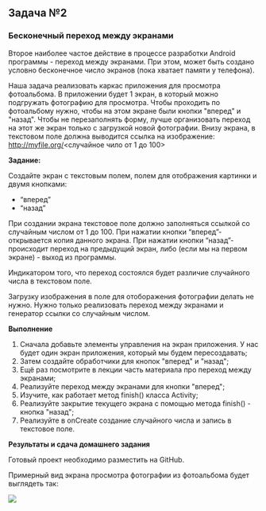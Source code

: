 
## Задача №2
### Бесконечный переход между экранами
Второе наиболее частое действие в процессе разработки Android программы - переход между экранами. При этом, может быть создано условно бесконечное число экранов (пока хватает памяти у телефона).

Наша задача реализовать каркас приложения для просмотра фотоальбома.
В приложении будет 1 экран, в который можно подгружать фотографию для просмотра. Чтобы проходить по фотоальбому нужно, чтобы на этом экране были кнопки "вперед" и "назад". 
Чтобы не перезаполнять форму, лучше организовать переход на этот же экран только с загрузкой новой фотографии. 
Внизу экрана, в текстовом поле должна выводится ссылка на изображение: http://myfile.org/<случайное чило от 1 до 100>

**Задание:**

Создайте экран с текстовым полем, полем для отображения картинки и двумя кнопками:
* “вперед”
* “назад”
 
При создании экрана текстовое поле должно заполняться ссылкой со случайным числом от 1 до 100. 
При нажатии кнопки “вперед”- открывается копия данного экрана. 
При нажатии кнопки “назад”- происходит переход на предыдущий экран, либо (если мы на первом экране) - выход из программы. 

Индикатором того, что переход состоялся будет различие случайного числа в текстовом поле.

Загрузку изображения в поле для отоборажения фотографии делать не нужно. Нужно только реализовать переход между экранами и генератор ссылки со случайным числом.



**Выполнение**
1. Сначала добавьте элементы управления на экран приложения. У нас будет один экран приложения, который мы будем пересоздавать;
2. Затем создайте обработчики для кнопок "вперед" и "назад";
3. Ещё раз посмотрите в лекции часть материала про переход между экранами;
4. Реализуйте переход между экранами для кнопки "вперед";
5. Изучите, как работает метод finish() класса Activity;
6. Реализуйте закрытие текущего экрана с помощью метода finish() - кнопка "назад";
7. Реализуйте в onCreate создание случайного числа и запись в текстовое поле.






**Результаты и сдача домашнего задания**

Готовый проект необходимо разместить на GitHub.

Примерный вид экрана просмотра фотографии из фотоальбома будет выглядеть так:

![](https://i.imgur.com/PjjiguN.png)


